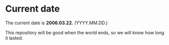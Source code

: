 # Current date

The current date is **2006.03.22.** (YYYY.MM.DD.)

This repository will be good when the world ends, so we will know how long it lasted.